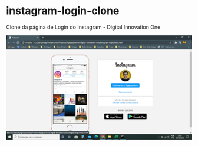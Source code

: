 # instagram-login-clone

Clone da página de Login do Instagram - Digital Innovation One

![Print da Tela do Projeto finalizado](https://github.com/thyagosantorini/digital-innovation-one/blob/main/instagram-login/img/print-screen.png)
